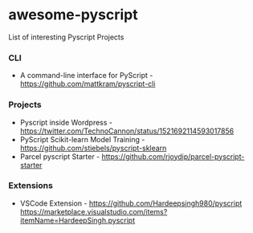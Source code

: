 # awesome-pyscript
List of interesting Pyscript Projects


### CLI

* A command-line interface for PyScript - https://github.com/mattkram/pyscript-cli


### Projects

* Pyscript inside Wordpress - https://twitter.com/TechnoCannon/status/1521692114593017856
* PyScript Scikit-learn Model Training - https://github.com/stiebels/pyscript-sklearn
* Parcel pyscript Starter - https://github.com/rjoydip/parcel-pyscript-starter

### Extensions

* VSCode Extension - https://github.com/Hardeepsingh980/pyscript https://marketplace.visualstudio.com/items?itemName=HardeepSingh.pyscript
